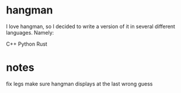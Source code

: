 # hangman
I love hangman, so I decided to write a version of it in several different languages. Namely:

C++
Python
Rust

# notes
fix legs
make sure hangman displays at the last wrong guess